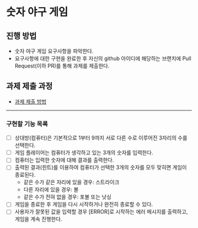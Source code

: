 # 숫자 야구 게임

## 진행 방법

* 숫자 야구 게임 요구사항을 파악한다.
* 요구사항에 대한 구현을 완료한 후 자신의 github 아이디에 해당하는 브랜치에 Pull Request(이하 PR)를 통해 과제를 제출한다.

## 과제 제출 과정

* [과제 제출 방법](https://github.com/next-step/nextstep-docs/tree/master/precourse)

---

### 구현할 기능 목록

* [ ] 상대방(컴퓨터)은 기본적으로 1부터 9까지 서로 다른 수로 이루어진 3자리의 수를 선택한다.
* [ ] 게임 플레이어는 컴퓨터가 생각하고 있는 3개의 숫자를 입력한다.
* [ ] 컴퓨터는 입력한 숫자에 대해 결과를 출력한다.
* [ ] 출력된 결과(힌트)를 이용하여 컴퓨터가 선택한 3개의 숫자를 모두 맞히면 게임이 종료된다.
    * 같은 수가 같은 자리에 있을 경우: 스트라이크
    * 다른 자리에 있을 경우: 볼
    * 같은 수가 전혀 없을 경우: 포볼 또는 낫싱
* [ ] 게임을 종료한 후 게임을 다시 시작하거나 완전히 종료할 수 있다.
* [ ] 사용자가 잘못된 값을 입력할 경우 [ERROR]로 시작하는 에러 메시지를 출력하고, 게임을 계속 진행한다.